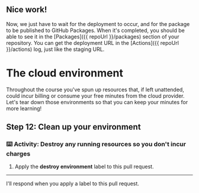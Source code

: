 ## Nice work!

Now, we just have to wait for the deployment to occur, and for the package to be published to GitHub Packages. When it's completed, you should be able to see it in the [Packages]({{ repoUrl }}/packages) section of your repository. You can get the deployment URL in the [Actions]({{ repoUrl }}/actions) log, just like the staging URL.

# The cloud environment

Throughout the course you've spun up resources that, if left unattended, could incur billing or consume your free minutes from the cloud provider. Let's tear down those environments so that you can keep your minutes for more learning!

## Step 12: Clean up your environment

### :keyboard: Activity: Destroy any running resources so you don't incur charges

1. Apply the **destroy environment** label to this pull request.

---

I'll respond when you apply a label to this pull request. 
